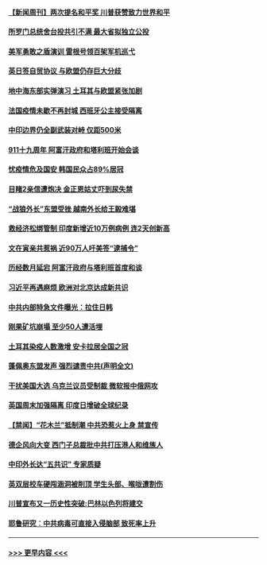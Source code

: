 #### [【新闻周刊】两次提名和平奖 川普获赞致力世界和平](../pages/prog202/a102939482.md?t=09130702) 
#### [所罗门总统舍台投共引不满 最大省拟独立公投](../pages/prog202/a102939431.md?t=09130702) 
#### [美军勇敢之盾演训 雷根号领百架军机巡弋](../pages/prog202/a102939426.md?t=09130702) 
#### [英日签自贸协议 与欧盟仍存巨大分歧](../pages/prog202/a102939390.md?t=09130702) 
#### [地中海东部实弹演习 土耳其与欧盟紧张加剧](../pages/prog202/a102939257.md?t=09130702) 
#### [法国疫情未歇不再封城 西班牙公主接受隔离](../pages/prog202/a102939270.md?t=09130702) 
#### [中印边界仍全副武装对峙 仅距500米](../pages/prog202/a102938693.md?t=09130702) 
#### [911十九周年 阿富汗政府和塔利班开始会谈](../pages/prog202/a102939229.md?t=09130702) 
#### [忧疫情危及国安 韩国民众占89%居冠](../pages/prog202/a102939127.md?t=09130702) 
#### [目睹2亲信遭炮决 金正恩姑丈吓到尿失禁](../pages/prog202/a102939112.md?t=09130702) 
#### [“战狼外长”东盟受挫 越南外长给王毅难堪](../pages/prog202/a102939071.md?t=09130702) 
#### [救经济松绑管制 印度新增近10万例病例 连2天创新高](../pages/prog202/a102939040.md?t=09130702) 
#### [文在寅亲共惹祸 近90万人吁美签“逮捕令”](../pages/prog202/a102939027.md?t=09130702) 
#### [历经数月延宕 阿富汗政府与塔利班首度和谈](../pages/prog202/a102938993.md?t=09130702) 
#### [习近平再遇麻烦 欧洲对北京达成新共识](../pages/prog202/a102938998.md?t=09130702) 
#### [中共内部特急文件曝光：拉住日韩](../pages/prog202/a102938956.md?t=09130702) 
#### [刚果矿坑崩塌 至少50人遭活埋](../pages/prog202/a102938935.md?t=09130702) 
#### [土耳其染疫人数激增 安卡拉居全国之冠](../pages/prog202/a102938924.md?t=09130702) 
#### [蓬佩奥东盟发声 强烈谴责中共(声明全文)](../pages/prog202/a102938916.md?t=09130702) 
#### [干扰美国大选 乌克兰议员受制裁 微软报中俄网攻](../pages/prog202/a102938525.md?t=09130702) 
#### [英国周末加强隔离 印度日增破全球纪录](../pages/prog202/a102938514.md?t=09130702) 
#### [【禁闻】“花木兰”抵制潮 中共恐惹火上身 禁宣传](../pages/prog202/a102938809.md?t=09130702) 
#### [德企风向大变 西门子总裁批中共打压港人和维族人](../pages/prog202/a102938719.md?t=09130702) 
#### [中印外长达“五共识” 专家质疑](../pages/prog202/a102938742.md?t=09130702) 
#### [英双层校车硬闯涵洞被削顶 学生头部、喉咙遭割伤](../pages/prog202/a102938423.md?t=09130702) 
#### [川普宣布又一历史性突破:巴林以色列将建交](../pages/prog202/a102938715.md?t=09130702) 
#### [耶鲁研究︰中共病毒可直接入侵脑部 致死率上升](../pages/prog202/a102938617.md?t=09130702) 

----
#### [ >>> 更早内容 <<< ](../indexes/prog202-earlier.md)
